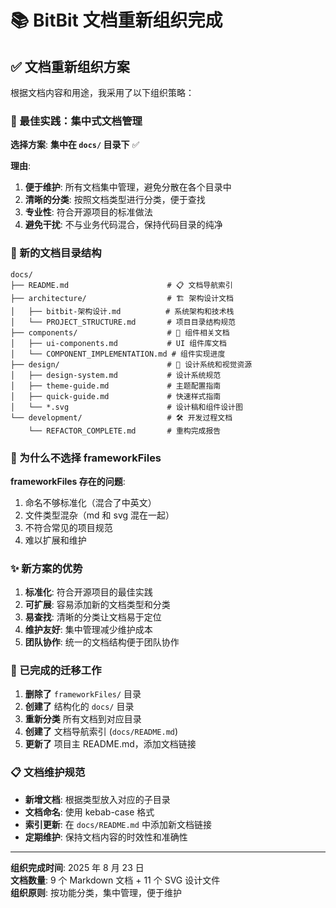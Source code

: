 # 📚 BitBit 文档重新组织完成

## ✅ 文档重新组织方案

根据文档内容和用途，我采用了以下组织策略：

### 🎯 最佳实践：集中式文档管理

**选择方案**: **集中在 `docs/` 目录下** ✅

**理由**:

1. **便于维护**: 所有文档集中管理，避免分散在各个目录中
2. **清晰的分类**: 按照文档类型进行分类，便于查找
3. **专业性**: 符合开源项目的标准做法
4. **避免干扰**: 不与业务代码混合，保持代码目录的纯净

### 📁 新的文档目录结构

```
docs/
├── README.md                      # 📋 文档导航索引
├── architecture/                  # 🏗️ 架构设计文档
│   ├── bitbit-架构设计.md          # 系统架构和技术栈
│   └── PROJECT_STRUCTURE.md       # 项目目录结构规范
├── components/                    # 🧩 组件相关文档
│   ├── ui-components.md           # UI 组件库文档
│   └── COMPONENT_IMPLEMENTATION.md # 组件实现进度
├── design/                        # 🎨 设计系统和视觉资源
│   ├── design-system.md           # 设计系统规范
│   ├── theme-guide.md             # 主题配置指南
│   ├── quick-guide.md             # 快速样式指南
│   └── *.svg                      # 设计稿和组件设计图
└── development/                   # 🛠️ 开发过程文档
    └── REFACTOR_COMPLETE.md       # 重构完成报告
```

### 🚫 为什么不选择 frameworkFiles

**frameworkFiles 存在的问题**:

1. 命名不够标准化（混合了中英文）
2. 文件类型混杂（md 和 svg 混在一起）
3. 不符合常见的项目规范
4. 难以扩展和维护

### ✨ 新方案的优势

1. **标准化**: 符合开源项目的最佳实践
2. **可扩展**: 容易添加新的文档类型和分类
3. **易查找**: 清晰的分类让文档易于定位
4. **维护友好**: 集中管理减少维护成本
5. **团队协作**: 统一的文档结构便于团队协作

### 🔄 已完成的迁移工作

1. **删除了** `frameworkFiles/` 目录
2. **创建了** 结构化的 `docs/` 目录
3. **重新分类** 所有文档到对应目录
4. **创建了** 文档导航索引 (`docs/README.md`)
5. **更新了** 项目主 README.md，添加文档链接

### 📋 文档维护规范

- **新增文档**: 根据类型放入对应的子目录
- **文档命名**: 使用 kebab-case 格式
- **索引更新**: 在 `docs/README.md` 中添加新文档链接
- **定期维护**: 保持文档内容的时效性和准确性

---

**组织完成时间**: 2025 年 8 月 23 日  
**文档数量**: 9 个 Markdown 文档 + 11 个 SVG 设计文件  
**组织原则**: 按功能分类，集中管理，便于维护
